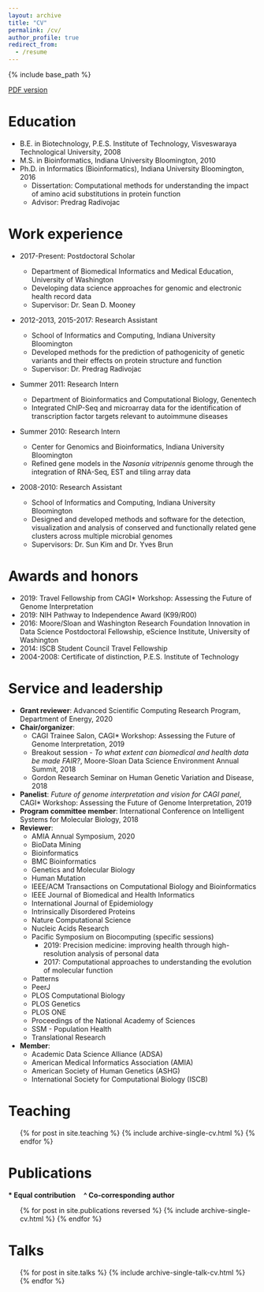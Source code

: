 ```yaml
---
layout: archive
title: "CV"
permalink: /cv/
author_profile: true
redirect_from:
  - /resume
---
```


{% include base_path %}

[PDF version](http://vpejaver.github.io/files/VikasPejaver_CV2020_Faculty.pdf)

Education
======
* B.E. in Biotechnology, P.E.S. Institute of Technology, Visveswaraya Technological University, 2008
* M.S. in Bioinformatics, Indiana University Bloomington, 2010
* Ph.D. in Informatics (Bioinformatics), Indiana University Bloomington, 2016
  * Dissertation: Computational methods for understanding the impact of amino acid substitutions in protein function
  * Advisor: Predrag Radivojac

Work experience
======
* 2017-Present: Postdoctoral Scholar
  * Department of Biomedical Informatics and Medical Education, University of Washington
  * Developing data science approaches for genomic and electronic health record data
  * Supervisor: Dr. Sean D. Mooney

* 2012-2013, 2015-2017: Research Assistant
  * School of Informatics and Computing, Indiana University Bloomington
  * Developed methods for the prediction of pathogenicity of genetic variants and their effects on protein structure and function
  * Supervisor: Dr. Predrag Radivojac

* Summer 2011: Research Intern
  * Department of Bioinformatics and Computational Biology, Genentech
  * Integrated ChIP-Seq and microarray data for the identification of transcription factor targets relevant to autoimmune diseases

* Summer 2010: Research Intern
  * Center for Genomics and Bioinformatics, Indiana University Bloomington
  * Refined gene models in the *Nasonia vitripennis* genome through the integration of RNA-Seq, EST and tiling array data

* 2008-2010: Research Assistant
  * School of Informatics and Computing, Indiana University Bloomington
  * Designed and developed methods and software for the detection, visualization and analysis of conserved and functionally related gene clusters across multiple microbial genomes
  * Supervisors: Dr. Sun Kim and Dr. Yves Brun

Awards and honors
======
* 2019: Travel Fellowship from CAGI\* Workshop: Assessing the Future of Genome Interpretation
* 2019: NIH Pathway to Independence Award (K99/R00)
* 2016: Moore/Sloan and Washington Research Foundation Innovation in Data Science Postdoctoral Fellowship, eScience Institute, University of Washington
* 2014: ISCB Student Council Travel Fellowship
* 2004-2008: Certificate of distinction, P.E.S. Institute of Technology

Service and leadership
======
* **Grant reviewer**: Advanced Scientific Computing Research Program, Department of Energy, 2020
* **Chair/organizer**:
  * CAGI Trainee Salon, CAGI\* Workshop: Assessing the Future of Genome Interpretation, 2019
  * Breakout session - *To what extent can biomedical and health data be made FAIR?*, Moore-Sloan Data Science Environment Annual Summit, 2018
  * Gordon Research Seminar on Human Genetic Variation and Disease, 2018
* **Panelist**: *Future of genome interpretation and vision for CAGI panel*, CAGI\* Workshop: Assessing the Future of Genome Interpretation, 2019
* **Program committee member**: International Conference on Intelligent Systems for Molecular Biology, 2018
* **Reviewer**:
  * AMIA Annual Symposium, 2020
  * BioData Mining
  * Bioinformatics
  * BMC Bioinformatics
  * Genetics and Molecular Biology
  * Human Mutation
  * IEEE/ACM Transactions on Computational Biology and Bioinformatics
  * IEEE Journal of Biomedical and Health Informatics
  * International Journal of Epidemiology
  * Intrinsically Disordered Proteins
  * Nature Computational Science
  * Nucleic Acids Research
  * Pacific Symposium on Biocomputing (specific sessions)
    * 2019: Precision medicine: improving health through high-resolution analysis of personal data
    * 2017: Computational approaches to understanding the evolution of molecular function
  * Patterns
  * PeerJ
  * PLOS Computational Biology
  * PLOS Genetics
  * PLOS ONE
  * Proceedings of the National Academy of Sciences
  * SSM - Population Health
  * Translational Research
* **Member**:
  * Academic Data Science Alliance (ADSA)
  * American Medical Informatics Association (AMIA)
  * American Society of Human Genetics (ASHG)
  * International Society for Computational Biology (ISCB)		

Teaching
======
  <ul>{% for post in site.teaching %}
    {% include archive-single-cv.html %}
  {% endfor %}</ul>

Publications
======
**\* Equal contribution &nbsp;&nbsp;&nbsp; ^ Co-corresponding author**
  <ul>{% for post in site.publications reversed %}
    {% include archive-single-cv.html %}
  {% endfor %}</ul>

Talks
======
  <ul>{% for post in site.talks %}
    {% include archive-single-talk-cv.html %}
  {% endfor %}</ul>
  
